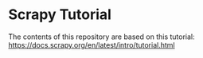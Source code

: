# Scrapy Tutorial

The contents of this repository are based on this tutorial: <https://docs.scrapy.org/en/latest/intro/tutorial.html>